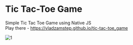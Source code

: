# Tic Tac-Toe Game
Simple Tic Tac Toe Game using Native JS\
Play there - https://vladzamstep.github.io/tic-tac-toe_game

![1](https://user-images.githubusercontent.com/101070701/182030181-82de503c-41f5-41ca-8169-e879ec698ad6.png)
